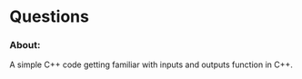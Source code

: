 # Questions
### About:

A simple C++ code getting familiar with inputs and outputs function in C++.

